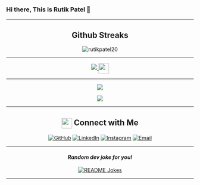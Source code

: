 ### Hi there, This is Rutik Patel  👋


<hr>
<div align="center">
  <!-- Streak -->
  <h2> Github Streaks </h2>

  <img align="center" src="https://github-readme-streak-stats.herokuapp.com?user=rutikpatel20&date_format=M%20j%5B%2C%20Y%5D&theme=radical&fire=DD2727&ring=DD2727&currStreakLabel=DD2727" alt="rutikpatel20" />

  <hr>

  <!-- Most Used Languages -->
  <a href="https://github.com/rutikpatel20/">
    <img src="https://github-readme-stats.vercel.app/api/top-langs/?username=rutikpatel20&&show_icons=true&theme=radical" />
    <img src="https://emojis.slackmojis.com/emojis/images/1471045852/841/hero.gif?1471045852" align="center" width="28" />
  </a>

  <hr>

  <!-- Github Stats -->
  <a href="https://github.com/rutikpatel20/">
    <img src="https://github-readme-stats.vercel.app/api?username=rutikpatel20&bg_color=60,ff928b,ffac81&title_color=fff&text_color=fff&show_icons=true&icon_color=fff" />
  </a>

  <!-- Profile Views -->
  [<img src="https://komarev.com/ghpvc/?username=rutikpatel20&label=Profile Views&color=ffac81&style=plastic" />](https://github.com/rutikpatel20)
  <hr>

  <!-- Connect With Me -->
  <h2> <img src="https://emojis.slackmojis.com/emojis/images/1579216111/7550/pikachu_wave.gif?1579216111" align="center"
         width="28" /> Connect with Me </h2>
  <a href="https://github.com/rutikpatel20"><img alt="GitHub" src="https://img.shields.io/badge/GitHub-Rutik%20K%20Patel-ffac81?style=for-the-badge&logo=github"></a>
  <a href="https://www.linkedin.com/in/rutikkpatel/"><img alt="LinkedIn" src="https://img.shields.io/badge/LinkedIn-Rutik%20K%20Patel-ffac81?style=for-the-badge&logo=linkedin"></a>
  <a href="https://www.instagram.com/rutvik__patel_20/"><img alt="Instagram" src="https://img.shields.io/badge/Instagram-rutvik__patel_20-ffac81?style=for-the-badge&logo=instagram"></a>
  <a href="mailto:rutikkpatel@gmail.com"><img alt="Email" src="https://img.shields.io/badge/Email-rutikkpatel@gmail.com-ffac81?style=for-the-badge&logo=gmail"></a>
  
  <hr>
  <!-- Random Joke -->
 <h4><i>Random dev joke for you!</i><br></h4>
 <a href="https://readme-jokes.vercel.app"><img align="center" src="https://readme-jokes.vercel.app/api/" alt="README Jokes"></a>
  <hr>

</div>

<!--
**rutikpatel20/rutikpatel20** is a ✨ _special_ ✨ repository because its `README.md` (this file) appears on your GitHub profile.

Here are some ideas to get you started:

- 🔭 I’m currently working on ...
- 🌱 I’m currently learning ...
- 👯 I’m looking to collaborate on ...
- 🤔 I’m looking for help with ...
- 💬 Ask me about ...
- 📫 How to reach me: ...
- 😄 Pronouns: ...
- ⚡ Fun fact: ...
-->
